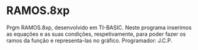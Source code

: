 # RAMOS.8xp
Prgm RAMOS.8xp, desenvolvido em TI-BASIC. Neste programa inserimos as equações e as suas condições, respetivamente, para poder fazer os ramos da função e representa-las no gráfico.
Programador: J.C.P.
